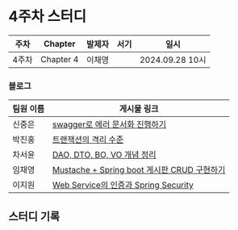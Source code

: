 # 4주차 스터디
| 주차  | Chapter | 발제자 | 서기 | 일시 |
|-------|---------|--------|------|------|
| 4주차 | Chapter 4 |이채영 |      | 2024.09.28 10시 |

### 블로그

| 팀원 이름 | 게시물 링크 |
|-----------|-------------|
| 신중은    | [swagger로 에러 문서화 진행하기](https://haward.tistory.com/251) |
| 박진홍    | [트랜잭션의 격리 수준](https://jiinhong.github.io/posts/%ED%8A%B8%EB%9E%9C%EC%9E%AD%EC%85%98-%EA%B2%A9%EB%A6%AC%EC%88%98%EC%A4%80/) |
| 차서윤    | [DAO, DTO, BO, VO 개념 정리](https://velog.io/@sunyou10/DAO-DTO-BO-VO-개념-정리) |
| 임채영    | [Mustache + Spring boot 게시판 CRUD 구현하기](https://velog.io/@chaeyounge/Mustache-Spring-boot-%EA%B2%8C%EC%8B%9C%ED%8C%90-CRUD-%EA%B5%AC%ED%98%84%ED%95%98%EA%B8%B0) |
| 이지원    | [Web Service의 인증과 Spring Security](https://easy1nhard2.tistory.com/23) |

## 스터디 기록
